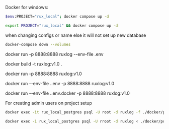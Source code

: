 Docker for windows:

```bash
$env:PROJECT="rux_local"; docker compose up -d
```

```bash
export PROJECT="rux_local" && docker compose up -d
```

when changing configs or name else it will not set up new database
```bash
docker-compose down --volumes
```


docker run -p 8888:8888 ruxlog --env-file .env

docker build -t ruxlog:v1.0 .

docker run -p 8888:8888 ruxlog:v1.0

docker run --env-file .\.env  -p 8888:8888 ruxlog:v1.0

docker run --env-file .\.env.docker  -p 8888:8888 ruxlog:v1.0



For creating admin users on project setup
```bash
docker exec -it rux_local_postgres psql -U root -d ruxlog -f ./docker/postgres/admin_users.sql
```

```bash
docker exec -i rux_local_postgres psql -U rroot -d ruxlog < ./docker/postgres/admin_users.sql
```